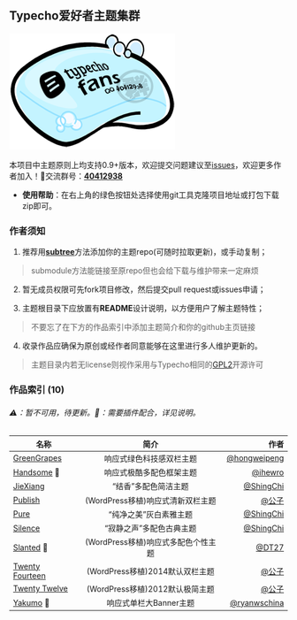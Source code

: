 ## Typecho爱好者主题集群

![logo](https://raw.githubusercontent.com/typecho-fans/typecho-fans.github.io/master/soapgroup.png)

本项目中主题原则上均支持0.9+版本，欢迎提交问题建议至[issues](https://github.com/typecho-fans/themes/issues)，欢迎更多作者加入！:penguin:交流群号：[**40412938**](http://shang.qq.com/wpa/qunwpa?idkey=a5a8afedf099e18ddf9b530db9217251e39001d52aace42888bf470d9b6cb86a)

- **使用帮助**：在右上角的绿色按钮处选择使用git工具克隆项目地址或打包下载zip即可。

### 作者须知
 
1. 推荐用[**subtree**](http://aoxuis.me/post/2013-08-06-git-subtree)方法添加你的主题repo(可随时拉取更新)，或手动复制；

 >submodule方法能链接至原repo但也会给下载与维护带来一定麻烦

2. 暂无成员权限可先fork项目修改，然后提交pull request或issues申请；

3. 主题根目录下应放置有**README**设计说明，以方便用户了解主题特性；

 >不要忘了在下方的作品索引中添加主题简介和你的github主页链接

4. 收录作品应确保为原创或经作者同意能够在这里进行多人维护更新的。

 >主题目录内若无license则视作采用与Typecho相同的[GPL2](https://github.com/typecho/typecho/blob/master/LICENSE.txt)开源许可

### 作品索引 (10)

###### :warning:：暂不可用，待更新。:dart:：需要插件配合，详见说明。

名称 | 简介 | 作者
---- | :----: | ----:
[GreenGrapes](/GreenGrapes) | 响应式绿色科技感双栏主题 | [@hongweipeng](https://github.com/hongweipeng)
[Handsome](/handsome) :dart: | 响应式极酷多配色框架主题 | [@ihewro](https://github.com/ihewro)
[JieXiang](/jiexiang) | “结香”多配色简洁主题 | [@ShingChi](https://github.com/shingchi)
[Publish](/publish) | (WordPress移植)响应式清新双栏主题 | [@公子](https://github.com/lizheming)
[Pure](/pure) | “纯净之美”灰白素雅主题 | [@ShingChi](https://github.com/shingchi)
[Silence](/silence) | “寂静之声”多配色古典主题 | [@ShingChi](https://github.com/shingchi)
[Slanted](/Slanted) :dart: | (WordPress移植)响应式多配色个性主题 | [@DT27](https://github.com/DT27)
[Twenty Fourteen](/twentyfourteen) | (WordPress移植)2014默认双栏主题 | [@公子](https://github.com/lizheming)
[Twenty Twelve](/twentytwelve) | (WordPress移植)2012默认极简主题 | [@公子](https://github.com/lizheming)
[Yakumo](/Yakumo) :dart: | 响应式单栏大Banner主题 | [@ryanwschina](https://github.com/ryanwschina)
